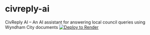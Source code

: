 # civreply-ai
CivReply AI – An AI assistant for answering local council queries using Wyndham City documents
[![Deploy to Render](https://render.com/images/deploy-to-render-button.svg)](https://render.com/deploy)
